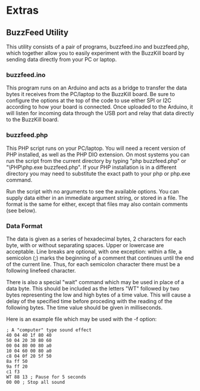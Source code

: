# Extras

## BuzzFeed Utility
This utility consists of a pair of programs, buzzfeed.ino and buzzfeed.php, which together allow you to easily experiment with the BuzzKill board by sending data directly from your PC or laptop.

### buzzfeed.ino
This program runs on an Arduino and acts as a bridge to transfer the data bytes it receives from the PC/laptop to the BuzzKill board. Be sure to configure the options at the top of the code to use either SPI or I2C according to how your board is connected. Once uploaded to the Arduino, it will listen for incoming data through the USB port and relay that data directly to the BuzzKill board.

### buzzfeed.php
This PHP script runs on your PC/laptop. You will need a recent version of PHP installed, as well as the PHP DIO extension. On most systems you can run the script from the current directory by typing "php buzzfeed.php" or "\PHP\php.exe buzzfeed.php". If your PHP installation is in a different directory you may need to substitute the exact path to your php or php.exe command.

Run the script with no arguments to see the available options. You can supply data either in an immediate argument string, or stored in a file. The format is the same for either, except that files may also contain comments (see below).

### Data Format
The data is given as a series of hexadecimal bytes, 2 characters for each byte, with or without separating spaces. Upper or lowercase are acceptable. Line breaks are optional, with one exception: within a file, a semicolon (;) marks the beginning of a comment that continues until the end of the current line. Thus, for each semicolon character there must be a following linefeed character.

There is also a special "wait" command which may be used in place of a data byte. This should be included as the letters "WT" followed by two bytes representing the low and high bytes of a time value. This will cause a delay of the specified time before proceding with the reading of the following bytes. The time value should be given in milliseconds.

Here is an example file which may be used with the -f option:
```
; A "computer" type sound effect
40 04 40 1f 80 40
50 04 20 30 80 60
00 04 80 00 80 a0
10 04 60 00 80 a0
c8 04 0f 20 5f 50
8a ff 50
9a ff 20
c1 f3
WT 88 13 ; Pause for 5 seconds
00 00 ; Stop all sound
```

